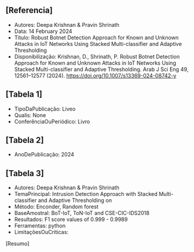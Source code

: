 [Referencia] 
---
  - Autores: Deepa Krishnan & Pravin Shrinath 
  - Data: 14 February 2024
  - Titulo: Robust Botnet Detection Approach for Known and Unknown Attacks in IoT Networks Using Stacked Multi-classifier and Adaptive Thresholding
  - Disponibilização: Krishnan, D., Shrinath, P. Robust Botnet Detection Approach for Known and Unknown Attacks in IoT Networks Using Stacked Multi-classifier and Adaptive Thresholding. Arab J Sci Eng 49, 12561–12577 (2024). https://doi.org/10.1007/s13369-024-08742-y



[Tabela 1]
---
  - TipoDaPublicação: Liveo
  - Qualis: None
  - ConferênciaOuPeriódico: Livro

[Tabela 2]
---
  - AnoDePublicação: 2024

[Tabela 3]
---
  - Autores: Deepa Krishnan & Pravin Shrinath 
  - TemaPrincipal: Intrusion Detection Approach with Stacked Multi-classifier and Adaptive Thresholding on 
  - Método: Enconder, Random forest
  - BaseAmostral: BoT-IoT, ToN-IoT and CSE-CIC-IDS2018
  - Resultados: F1 score values of 0.999 - 0.9989
  - Ferramentas: python
  - LimitaçõesOuCriticas:
  
[Resumo]